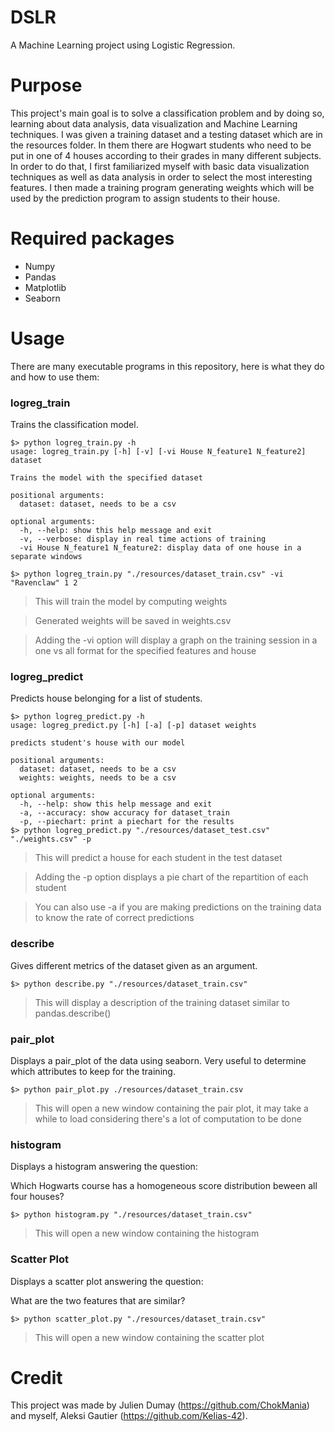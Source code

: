 # DSLR
A Machine Learning project using Logistic Regression.

# Purpose
This project's main goal is to solve a classification problem and by doing so, learning about data analysis, data visualization and Machine Learning techniques. 
I was given a training dataset and a testing dataset which are in the resources folder. 
In them there are Hogwart students who need to be put in one of 4 houses according to their grades in many different subjects.
In order to do that, I first familiarized myself with basic data visualization techniques as well as data analysis in order to select the most interesting features. I then made a training program generating weights which will be used by the prediction program to assign students to their house.

# Required packages
* Numpy
* Pandas
* Matplotlib
* Seaborn

# Usage
There are many executable programs in this repository, here is what they do and how to use them:

### logreg_train
Trains the classification model.
```
$> python logreg_train.py -h
usage: logreg_train.py [-h] [-v] [-vi House N_feature1 N_feature2] dataset

Trains the model with the specified dataset

positional arguments:
  dataset: dataset, needs to be a csv

optional arguments:
  -h, --help: show this help message and exit
  -v, --verbose: display in real time actions of training
  -vi House N_feature1 N_feature2: display data of one house in a separate windows

$> python logreg_train.py "./resources/dataset_train.csv" -vi "Ravenclaw" 1 2
```
>This will train the model by computing weights

>Generated weights will be saved in weights.csv

>Adding the -vi option will display a graph on the training session in a one vs all format for the specified features and house

### logreg_predict
Predicts house belonging for a list of students.
```
$> python logreg_predict.py -h
usage: logreg_predict.py [-h] [-a] [-p] dataset weights

predicts student's house with our model

positional arguments:
  dataset: dataset, needs to be a csv
  weights: weights, needs to be a csv

optional arguments:
  -h, --help: show this help message and exit
  -a, --accuracy: show accuracy for dataset_train
  -p, --piechart: print a piechart for the results
$> python logreg_predict.py "./resources/dataset_test.csv" "./weights.csv" -p
```

>This will predict a house for each student in the test dataset

>Adding the -p option displays a pie chart of the repartition of each student

>You can also use -a if you are making predictions on the training data to know the rate of correct predictions

### describe
Gives different metrics of the dataset given as an argument.
```
$> python describe.py "./resources/dataset_train.csv"
```
>This will display a description of the training dataset similar to pandas.describe()

### pair_plot
Displays a pair_plot of the data using seaborn. Very useful to determine which attributes to keep for the training.
```
$> python pair_plot.py ./resources/dataset_train.csv
```
>This will open a new window containing the pair plot, it may take a while to load considering there's a lot of computation to be done

### histogram
Displays a histogram answering the question:

Which Hogwarts course has a homogeneous score distribution beween all four houses?
```
$> python histogram.py "./resources/dataset_train.csv"
```
>This will open a new window containing the histogram

### Scatter Plot
Displays a scatter plot answering the question:

What are the two features that are similar?
```shell
$> python scatter_plot.py "./resources/dataset_train.csv"
```
>This will open a new window containing the scatter plot

# Credit
This project was made by Julien Dumay (https://github.com/ChokMania) and myself, Aleksi Gautier (https://github.com/Kelias-42).
